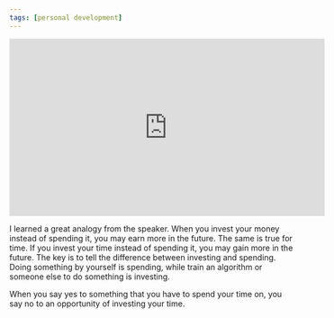 ```yaml
---
tags: [personal development]
---
```


<iframe width="560" height="315" src="https://www.youtube.com/watch?v=y2X7c9TUQJ8" frameborder="0" allowfullscreen></iframe>

I learned a great analogy from the speaker. When you invest your money instead of spending it, you may earn more in the future. The same is true for time. If you invest your time instead of spending it, you may gain more in the future. The key is to tell the difference between investing and spending. Doing something by yourself is spending, while train an algorithm or someone else to do something is investing.

When you say yes to something that you have to spend your time on, you say no to an opportunity of investing your time.
